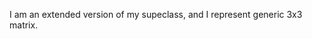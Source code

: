 I am an extended version of my supeclass,and I represent generic 3x3 matrix.<Currently I have no use>